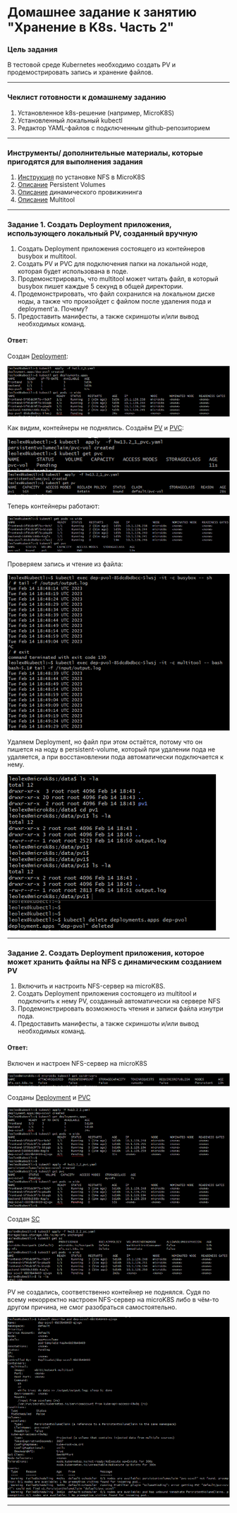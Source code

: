 # Домашнее задание к занятию "Хранение в K8s. Часть 2"

### Цель задания

В тестовой среде Kubernetes необходимо создать PV и продемострировать запись и хранение файлов.

------

### Чеклист готовности к домашнему заданию

1. Установленное k8s-решение (например, MicroK8S)
2. Установленный локальный kubectl
3. Редактор YAML-файлов с подключенным github-репозиторием

------

### Инструменты/ дополнительные материалы, которые пригодятся для выполнения задания

1. [Инструкция](https://microk8s.io/docs/nfs) по установке NFS в MicroK8S
2. [Описание](https://kubernetes.io/docs/concepts/storage/persistent-volumes/) Persistent Volumes
3. [Описание](https://kubernetes.io/docs/concepts/storage/dynamic-provisioning/) динамического провижининга
4. [Описание](https://github.com/wbitt/Network-MultiTool) Multitool

------

### Задание 1. Создать Deployment приложения, использующего локальный PV, созданный вручную

1. Создать Deployment приложения состоящего из контейнеров busybox и multitool.
2. Создать PV и PVC для подключения папки на локальной ноде, которая будет использована в поде.
3. Продемонстрировать, что multitool может читать файл, в который busybox пишет каждые 5 секунд в общей директории. 
4. Продемонстрировать, что файл сохранился на локальном диске ноды, а также что произойдет с файлом после удаления пода и deployment'а. Почему?
5. Предоставить манифесты, а также скриншоты и/или вывод необходимых команд.
  
#### Ответ:  
  
Создан [Deployment](https://github.com/le0lex/devops-netology/blob/f0c4f9d2ff3873a5d6357973c6335462875194bb/HW_13.2/hw13.2_1.yaml):  
  
![hw13.2_1.1.png](https://github.com/le0lex/devops-netology/blob/main/screen/hw13.2_1.1.png)
  
Как видим, контейнеры не поднялись. Создаём [PV](https://github.com/le0lex/devops-netology/blob/f0c4f9d2ff3873a5d6357973c6335462875194bb/HW_13.2/hw13.2_1_pv.yaml) и [PVC](https://github.com/le0lex/devops-netology/blob/f0c4f9d2ff3873a5d6357973c6335462875194bb/HW_13.2/hw13.2_1_pvc.yaml):
  
![hw13.2_1.2.png](https://github.com/le0lex/devops-netology/blob/main/screen/hw13.2_1.2.png)
![hw13.2_1.2.1.png](https://github.com/le0lex/devops-netology/blob/main/screen/hw13.2_1.2.1.png)
  
Теперь контейнеры работают:  
  
![hw13.2_1.2.2.png](https://github.com/le0lex/devops-netology/blob/main/screen/hw13.2_1.2.2.png)
  
Проверяем запись и чтение из файла:  
  
![hw13.2_1.3.png](https://github.com/le0lex/devops-netology/blob/main/screen/hw13.2_1.3.png) 
  
Удаляем Deployment, но файл при этом остаётся, потому что он пишется на ноду в persistent-volume, который при удалении пода не удаляется, а при восстановлении пода автоматически подключается к нему.  
  
![hw13.2_1.4.png](https://github.com/le0lex/devops-netology/blob/main/screen/hw13.2_1.4.png)
  
------

### Задание 2. Создать Deployment приложения, которое может хранить файлы на NFS с динамическим созданием PV

1. Включить и настроить NFS-сервер на microK8S.
2. Создать Deployment приложения состоящего из multitool и подключить к нему PV, созданный автоматически на сервере NFS
3. Продемонстрировать возможность чтения и записи файла изнутри пода. 
4. Предоставить манифесты, а также скриншоты и/или вывод необходимых команд.
  
#### Ответ:  
  
Включен и настроен NFS-сервер на microK8S  
  
![hw13.2_2.png](https://github.com/le0lex/devops-netology/blob/main/screen/hw13.2_2.png)
  
Созданы [Deployment](https://github.com/le0lex/devops-netology/blob/384c3c9c74483a54e17f954e0be7812de270392a/HW_13.2/hw13.2_2.yaml)  и [PVC](https://github.com/le0lex/devops-netology/blob/384c3c9c74483a54e17f954e0be7812de270392a/HW_13.2/hw13.2_2_pvc.yaml)
   
![hw13.2_2.1.png](https://github.com/le0lex/devops-netology/blob/main/screen/hw13.2_2.1.png)
  
Создан [SC](https://github.com/le0lex/devops-netology/blob/384c3c9c74483a54e17f954e0be7812de270392a/HW_13.2/hw13.2_2_sc.yaml)   
  
![hw13.2_2.2.png](https://github.com/le0lex/devops-netology/blob/main/screen/hw13.2_2.2.png)
  
PV не создались, соответственно контейнер не поднялся. Судя по всему некорректно настроен NFS-сервер на microK8S либо в чём-то другом причина, не смог разобраться самостоятельно.   
  
![hw13.2_2.3.png](https://github.com/le0lex/devops-netology/blob/main/screen/hw13.2_2.3.png)  
  

------

